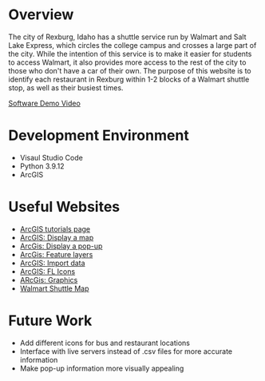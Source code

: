 # Overview

The city of Rexburg, Idaho has a shuttle service run by Walmart and Salt Lake Express, which circles the college campus and crosses a large part of the city. While the intention of this service is to make it easier for students to access Walmart, it also provides more access to the rest of the city to those who don't have a car of their own. The purpose of this website is to identify each restaurant in Rexburg within 1-2 blocks of a Walmart shuttle stop, as well as their busiest times.

[Software Demo Video](http://youtube.link.goes.here)

# Development Environment

* Visaul Studio Code
* Python 3.9.12
* ArcGIS

# Useful Websites

* [ArcGIS tutorials page](https://developers.arcgis.com/documentation/mapping-apis-and-services/tutorials/)
* [ArcGIS: Display a map](https://developers.arcgis.com/javascript/latest/display-a-map/)
* [ArcGis: Display a pop-up](https://developers.arcgis.com/javascript/latest/display-a-pop-up/)
* [ArcGis: Feature layers](https://developers.arcgis.com/javascript/latest/add-a-feature-layer/)
* [ArcGIS: Import data](https://developers.arcgis.com/documentation/mapping-apis-and-services/data-hosting/tutorials/tools/import-data-as-a-feature-layer/)
* [ArcGIS: FL Icons](https://developers.arcgis.com/javascript/latest/style-a-feature-layer/)
* [ARcGis: Graphics](https://developers.arcgis.com/javascript/latest/add-a-point-line-and-polygon/)
* [Walmart Shuttle Map](https://rexburgwalmartshuttle.com/)


# Future Work

* Add different icons for bus and restaurant locations
* Interface with live servers instead of .csv files for more accurate information
* Make pop-up information more visually appealing